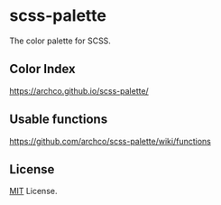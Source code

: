 # scss-palette
The color palette for SCSS.

## Color Index
https://archco.github.io/scss-palette/

## Usable functions
https://github.com/archco/scss-palette/wiki/functions

## License
[MIT](https://github.com/archco/scss-palette/blob/master/LICENSE) License.

